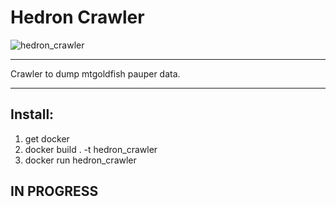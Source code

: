 # Hedron Crawler

![hedron_crawler](https://c1.scryfall.com/file/scryfall-cards/large/front/9/f/9f827f92-1df6-4fd0-aa61-ec2e53476f9c.jpg)

---
Crawler to dump mtgoldfish pauper data.

---
## Install:
1. get docker
2. docker build . -t hedron_crawler
3. docker run hedron_crawler

## IN PROGRESS